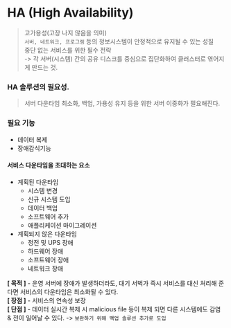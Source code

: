 # HA (High Availability)
> 고가용성(고장 나지 않음을 의미)  
> `서버, 네트워크, 프로그램` 등의 정보시스템이 안정적으로 유지될 수 있는 성질  
> 중단 없는 서비스를 위한 필수 전략  
> -> 각 서버(시스템) 간의 공유 디스크를 중심으로 집단화하여 클러스터로 엮어지게 만드는 것.

### HA 솔루션의 필요성.
> 서버 다운타임 최소화, 백업, 가용성 유지 등을 위한 서버 이중화가 필요해진다.
### 필요 기능
- 데이터 복제
- 장애감식기능

#### 서비스 다운타임을 초대하는 요소
- 계획된 다운타임
  - 시스템 변경
  - 신규 시스템 도입
  - 데이터 백업
  - 소프트웨어 추가
  - 애플리케이션 마이그레이션
- 계획되지 않은 다운타임
  - 정전 및 UPS 장애
  - 하드웨어 장애
  - 소프트웨어 장애
  - 네트워크 장애


**[ 목적 ]** - 운영 서버에 장애가 발생하더라도, 대기 서벅가 즉시 서비스를 대신 처리해 준다면 서비스의 다운타임은 최소화될 수 있다.  
**[ 장점 ]** - 서비스의 연속성 보장  
**[ 단점 ]** - 데이터 실시간 복제 시 malicious file 등이 복제 되면 다른 시스템에도 감염 & 전이 일어날 수 있다. -> `보완하기 위해 백업 솔루션 추가로 도입`
